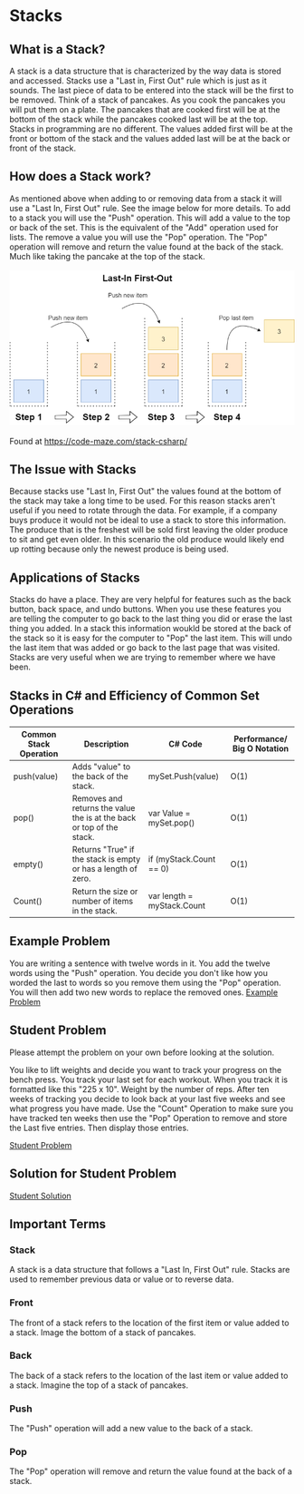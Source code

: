 # Stacks
## What is a Stack?
A stack is a data structure that is characterized by the way data is stored and accessed. Stacks use a "Last in, First Out" rule which is just as it sounds. The last piece of data to be entered into the stack will be the first to be removed. Think of a stack of pancakes. As you cook the pancakes you will put them on a plate. The pancakes that are cooked first will be at the bottom of the stack while the pancakes cooked last will be at the top. Stacks in programming are no different. The values added first will be at the front or bottom of the stack and the values added last will be at the back or front of the stack.

## How does a Stack work?
As mentioned above when adding to or removing data from a stack it will use a "Last In, First Out" rule. See the image below for more details. To add to a stack you will use the "Push" operation. This will add a value to the top or back of the set. This is the equivalent of the "Add" operation used for lists. The remove a value you will use the "Pop" operation. The "Pop" operation will remove and return the value found at the back of the stack. Much like taking the pancake at the top of the stack.
</br></br>
![Stacks Image](images/StackWithSteps.drawio.png)
</br></br>
Found at https://code-maze.com/stack-csharp/

## The Issue with Stacks
Because stacks use "Last In, First Out" the values found at the bottom of the stack may take a long time to be used. For this reason stacks aren't useful if you need to rotate through the data. For example, if a company buys produce it would not be ideal to use a stack to store this information. The produce that is the freshest will be sold first leaving the older produce to sit and get even older. In this scenario the old produce would likely end up rotting because only the newest produce is being used.

## Applications of Stacks
Stacks do have a place. They are very helpful for features such as the back button, back space, and undo buttons. When you use these features you are telling the computer to go back to the last thing you did or erase the last thing you added. In a stack this information woukld be stored at the back of the stack so it is easy for the computer to "Pop" the last item. This will undo the last item that was added or go back to the last page that was visited. Stacks are very useful when we are trying to remember where we have been.

## Stacks in C# and Efficiency of Common Set Operations
| Common Stack Operation | Description                                                           | C# Code                    | Performance/ Big O Notation              |
|------------------------|-----------------------------------------------------------------------|----------------------------|------------------------------------------|
| push(value)            | Adds "value" to the back of the stack.                                | mySet.Push(value)          | O(1)|
| pop()                  | Removes and returns the value the is at the back or top of the stack. | var Value = mySet.pop()    | O(1)|
| empty()                | Returns "True" if the stack is empty or has a length of zero.         | if (myStack.Count == 0)    | O(1)|
| Count()                | Return the size or number of items in the stack.                      | var length = myStack.Count | O(1)|


## Example Problem
You are writing a sentence with twelve words in it. You add the twelve words using the "Push" operation. You decide you don't like how you worded the last to words so you remove them using the "Pop" operation. You will then add two new words to replace the removed ones.
[Example Problem](ds1-example)

## Student Problem
Please attempt the problem on your own before looking at the solution.

You like to lift weights and decide you want to track your progress on the bench press. You track your last set for each workout. When you track it is formatted like this "225 x 10". Weight by the number of reps. After ten weeks of tracking you decide to look back at your last five weeks and see what progress you have made.
Use the "Count" Operation to make sure you have tracked ten weeks then use the "Pop" Operation to remove and store the Last five entries. Then display those entries.

[Student Problem](ds1-problem)


## Solution for Student Problem
[Student Solution](ds1-solution)

## Important Terms
### Stack
A stack is a data structure that follows a "Last In, First Out" rule. Stacks are used to remember previous data or value or to reverse data.
### Front
The front of a stack refers to the location of the first item or value added to a stack. Image the bottom of a stack of pancakes.
### Back
The back of a stack refers to the location of the last item or value added to a stack. Imagine the top of a stack of pancakes.
### Push
The "Push" operation will add a new value to the back of a stack.
### Pop
The "Pop" operation will remove and return the value found at the back of a stack.